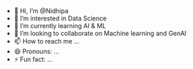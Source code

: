 - 👋 Hi, I’m @Nidhipa 
- 👀 I’m interested in Data Science
- 🌱 I’m currently learning AI & ML
- 💞️ I’m looking to collaborate on Machine learning and GenAI
- 📫 How to reach me ...
- 😄 Pronouns: ...
- ⚡ Fun fact: ...

<!---
Nidhi-Antony/Nidhi-Antony is a ✨ special ✨ repository because its `README.md` (this file) appears on your GitHub profile.
You can click the Preview link to take a look at your changes.
--->
